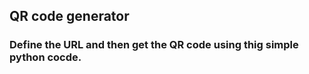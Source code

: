 ## QR code generator

### Define the URL and then get the QR code using thig simple python cocde. 


